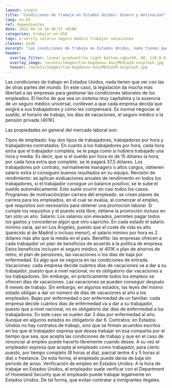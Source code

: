 ```yaml
---
layout: single
title: "Condiciones de trabajo en Estados Unidos: dinero y motivación"
lang: es-ES
ref: dependientes
date: 2022-04-24 16:46:57 +0100
categories: trabajar-en-USA
tags: e-verify salario seguro médico trabajar vacaciones
classes: wide
excerpt: "Las condiciones de trabajo en Estados Unidos, nada tienen que ver con las de otras partes del mundo."
header:
  overlay_filter: linear-gradient(to right bottom,rgba(60, 60, 110,0.8), rgba(178, 34, 52, 0.5))
  overlay_image: /assets/images/tim-bogdanov-4uojMEdcwI8-unsplash.jpg
  teaser: /assets/images/tim-bogdanov-4uojMEdcwI8-unsplash.jpg
---
```


Las condiciones de trabajo en Estados Unidos, nada tienen que ver con las de otras partes del mundo. En este caso, la legislación da mucha más libertad a las empresas para gestionar las condiciones laborales de los empleados. El hecho de que sea un sistema muy capitalista y la ausencia de un seguro médico universal, conllevan a que cada empresa decida que exigirá a sus trabajadores y cómo les compensará. Es normal negociar el sueldo, el horario de trabajo, los días de vacaciones, el seguro médico o la pensión privada (401K).

Las propiedades en general del mercado laboral son:

Tipos de empleado: hay dos tipos de trabajadores, trabajadores por hora y trabajadores contratados.
En cuanto a los trabajadores por hora, cada hora extra que el trabajador completa, se le paga como si hubiera trabajado una hora y media. Es decir, que si el sueldo por hora es de 15 dólares la hora, por cada hora extra que complete, se le pagará 37,5 dólares.
Los trabajadores por contrato, normalmente managers o altos cargos, obtienen salario extra si consiguen buenos resultados en su equipo.
Revisión de rendimiento: se aplican evaluaciones anuales de rendimiento en todos los trabajadores, si el trabajador consigue un balance positivo, se le sube el sueldo automáticamente. Esto suele ocurrir en casi todos los casos.
Programas de motivación/plan carrera del empleado: se crean planes de carrera para los empleados, en el cual se evalúa, al comenzar el empleo, qué requisitos son necesarios para obtener una promoción laboral. Si cumple los requisitos y el puesto está libre, obtiene la promoción incluso en tan sólo un año.
Salario: Los salarios son elevados, permiten pagar todos los gastos y concederse algún que otro capricho. En cada estado el salario mínimo varía, así en Los Ángeles, puesto que el coste de vida es alto (parecido al de Madrid o incluso menor), el salario mínimo por hora es 2 dólares más alto que la media en el país.
Benefits: las empresas ofrecen a cada trabajador un plan de beneficios de acuerdo a la política de empresa. Estos beneficios incluyen el seguro médico, el 401K o plan de ahorros de retiro, el plan de pensiones, las vacaciones o los días de baja por enfermedad. Es algo que se negocia en las condiciones de entrada.
Vacaciones: cada empresa decide cuántos días de vacaciones va a dar a su trabajador, puesto que a nivel nacional, no es obligatorio dar vacaciones a los trabajadores. Sin embargo, en prácticamente todos los empleos se ofrecen días de vacaciones. Las vacaciones se pueden conseguir después 6 meses de trabajo. Sin embargo, en algunos estados, las leyes del mismo estado obligan a dar un número de días de vacaciones al año a los empleados.
Bajas por enfermedad o por enfermedad de un familiar: cada empresa decide cuántos días de enfermedad va a dar a su trabajador, puesto que a nivel nacional, no es obligatorio dar días de enfermedad a los trabajadores. En este caso se suelen dar 3 días por enfermedad al año. Aunque en algunos estados es obligatorio dar 6.
Contratos: en Estados Unidos no hay contratos de trabajo, sino que se firman acuerdos escritos en los que el trabajador expresa que desea trabajar en esa compañía por el tiempo que sea, que acepta las condiciones de trabajo y que en el caso de renunciar al empleo puede hacerlo libremente cuando desee. A su vez el empleador expresa que acepta al empleado como trabajador, para cierto puesto, por tiempo completo (8 horas al día), parcial (entre 4 y 5 horas al día) o freelance. De esta forma, el empleado puede darse de baja sin período de aviso.
Verificación de empleo en Estados Unidos: A la hora de trabajar en Estados Unidos, el empleador suele verificar con el Department of Homeland Security que el empleado puede trabajar legalmente en Estados Unidos. De tal forma, que evitan contratar a inmigrantes ilegales.
